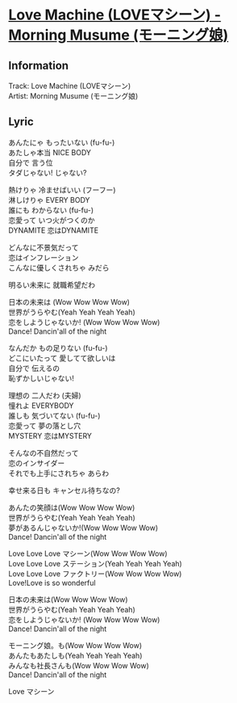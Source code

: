 # [Love Machine (LOVEマシーン) - Morning Musume (モーニング娘)](https://j-lyric.net/artist/a000626/l0008bd.html)  
## Information  
Track: Love Machine (LOVEマシーン)  
Artist: Morning Musume (モーニング娘)  
## Lyric  
あんたにゃ もったいない (fu-fu-)  
あたしゃ本当 NICE BODY  
自分で 言う位  
タダじゃない! じゃない?  
  
熱けりゃ 冷ませばいい (フーフー)  
淋しけりゃ EVERY BODY  
誰にも わからない (fu-fu-)  
恋愛って いつ火がつくのか  
DYNAMITE 恋はDYNAMITE  
  
どんなに不景気だって  
恋はインフレーション  
こんなに優しくされちゃ みだら  
  
明るい未来に 就職希望だわ  
  
日本の未来は (Wow Wow Wow Wow)  
世界がうらやむ(Yeah Yeah Yeah Yeah)  
恋をしようじゃないか! (Wow Wow Wow Wow)  
Dance! Dancin'all of the night  
  
なんだか もの足りない (fu-fu-)  
どこにいたって 愛してて欲しいは  
自分で 伝えるの  
恥ずかしいじゃない!  
  
理想の 二人だわ (夫婦)  
憧れよ EVERYBODY  
誰しも 気づいてない (fu-fu-)  
恋愛って 夢の落とし穴  
MYSTERY 恋はMYSTERY  
  
そんなの不自然だって  
恋のインサイダー  
それでも上手にされちゃ あらわ  
  
幸せ来る日も キャンセル待ちなの?  
  
あんたの笑顔は(Wow Wow Wow Wow)  
世界がうらやむ(Yeah Yeah Yeah Yeah)  
夢があるんじゃないか!(Wow Wow Wow Wow)  
Dance! Dancin'all of the night  
  
Love Love Love マシーン(Wow Wow Wow Wow)  
Love Love Love ステーション(Yeah Yeah Yeah Yeah)  
Love Love Love ファクトリー(Wow Wow Wow Wow)  
Love!Love is so wonderful  
  
日本の未来は(Wow Wow Wow Wow)  
世界がうらやむ(Yeah Yeah Yeah Yeah)  
恋をしようじゃないか! (Wow Wow Wow Wow)  
Dance! Dancin'all of the night  
  
モーニング娘。も(Wow Wow Wow Wow)  
あんたもあたしも(Yeah Yeah Yeah Yeah)  
みんなも社長さんも(Wow Wow Wow Wow)  
Dance! Dancin'all of the night  
  
Love マシーン  
  

